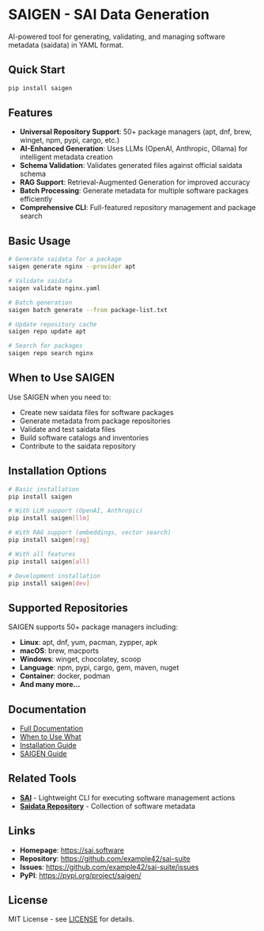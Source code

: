 # SAIGEN - SAI Data Generation

AI-powered tool for generating, validating, and managing software metadata (saidata) in YAML format.

## Quick Start

```bash
pip install saigen
```

## Features

- **Universal Repository Support**: 50+ package managers (apt, dnf, brew, winget, npm, pypi, cargo, etc.)
- **AI-Enhanced Generation**: Uses LLMs (OpenAI, Anthropic, Ollama) for intelligent metadata creation
- **Schema Validation**: Validates generated files against official saidata schema
- **RAG Support**: Retrieval-Augmented Generation for improved accuracy
- **Batch Processing**: Generate metadata for multiple software packages efficiently
- **Comprehensive CLI**: Full-featured repository management and package search

## Basic Usage

```bash
# Generate saidata for a package
saigen generate nginx --provider apt

# Validate saidata
saigen validate nginx.yaml

# Batch generation
saigen batch generate --from package-list.txt

# Update repository cache
saigen repo update apt

# Search for packages
saigen repo search nginx
```

## When to Use SAIGEN

Use SAIGEN when you need to:
- Create new saidata files for software packages
- Generate metadata from package repositories
- Validate and test saidata files
- Build software catalogs and inventories
- Contribute to the saidata repository

## Installation Options

```bash
# Basic installation
pip install saigen

# With LLM support (OpenAI, Anthropic)
pip install saigen[llm]

# With RAG support (embeddings, vector search)
pip install saigen[rag]

# With all features
pip install saigen[all]

# Development installation
pip install saigen[dev]
```

## Supported Repositories

SAIGEN supports 50+ package managers including:

- **Linux**: apt, dnf, yum, pacman, zypper, apk
- **macOS**: brew, macports
- **Windows**: winget, chocolatey, scoop
- **Language**: npm, pypi, cargo, gem, maven, nuget
- **Container**: docker, podman
- **And many more...**

## Documentation

- [Full Documentation](https://sai.software/docs/saigen)
- [When to Use What](https://github.com/example42/sai-suite/blob/main/docs/when-to-use-what.md)
- [Installation Guide](https://github.com/example42/sai-suite/blob/main/docs/installation.md)
- [SAIGEN Guide](https://sai.software/docs/saigen-guide)

## Related Tools

- **[SAI](https://pypi.org/project/sai/)** - Lightweight CLI for executing software management actions
- **[Saidata Repository](https://github.com/example42/saidata)** - Collection of software metadata

## Links

- **Homepage**: https://sai.software
- **Repository**: https://github.com/example42/sai-suite
- **Issues**: https://github.com/example42/sai-suite/issues
- **PyPI**: https://pypi.org/project/saigen/

## License

MIT License - see [LICENSE](https://github.com/example42/sai-suite/blob/main/LICENSE) for details.
